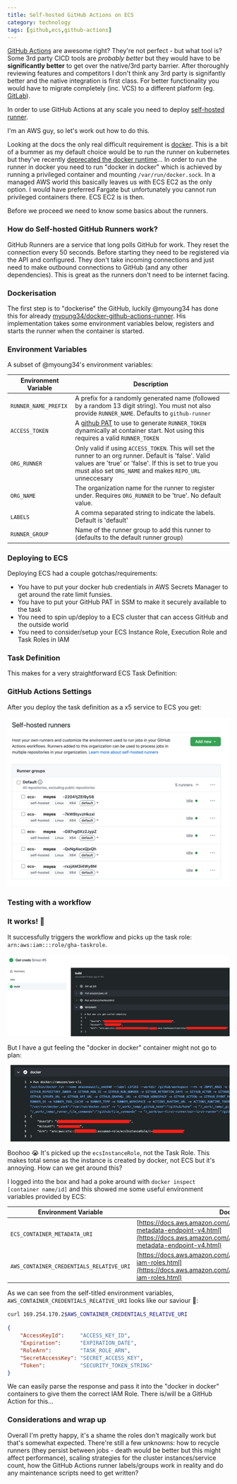 ```yaml
---
title: Self-hosted GitHub Actions on ECS
category: technology
tags: [github,ecs,github-actions]
---
```

[GitHub Actions](https://github.com/features/actions) are awesome right? They're not perfect - but what tool is? Some 3rd party CICD tools are *probably better* but they would have to be **significantly better** to get over the native/3rd party barrier. After thoroughly reviewing features and competitors I don't think any 3rd party is signifantly better and the native integration is first class. For better functionality you would have to migrate completely (inc. VCS) to a different platform (eg. [GitLab](https://about.gitlab.com/)).

In order to use GitHub Actions at any scale you need to deploy [self-hosted runner](https://docs.github.com/en/free-pro-team@latest/actions/hosting-your-own-runners/about-self-hosted-runners).

I'm an AWS guy, so let's work out how to do this.

Looking at the docs the only real difficult requirement is [docker](https://www.docker.com/). This is a bit of a bummer as my default choice would be to run the runner on kubernetes but they've recently [deprecated the docker runtime](https://github.com/kubernetes/kubernetes/blob/master/CHANGELOG/CHANGELOG-1.20.md#deprecation)... In order to run the runner in docker you need to run "docker in docker" which is achieved by running a privileged container and mounting `/var/run/docker.sock`. In a managed AWS world this basically leaves us with ECS EC2 as the only option. I would have preferred Fargate but unfortunately you cannot run privileged containers there. ECS EC2 is is then.

Before we proceed we need to know some basics about the runners.

### How do Self-hosted GitHub Runners work?

GitHub Runners are a service that long polls GitHub for work. They reset the connection every 50 seconds. Before starting they need to be registered via the API and configured. They don't take incoming connections and just need to make outbound connections to GitHub (and any other dependencies). This is great as the runners don't need to be internet facing.

### Dockerisation

The first step is to "dockerise" the GitHub, luckily @myoung34 has done this for already [myoung34/docker-github-actions-runner](https://github.com/myoung34/docker-github-actions-runner). His implementation takes some environment variables below, registers and starts the runner when the container is started.

### Environment Variables

A subset of @myoung34's environment variables:

| Environment Variable | Description |
| -------------------- | --- |
| `RUNNER_NAME_PREFIX` | A prefix for a randomly generated name (followed by a random 13 digit string). You must not also provide `RUNNER_NAME`. Defaults to `github-runner` |
| `ACCESS_TOKEN`       | A [github PAT](https://docs.github.com/en/github/authenticating-to-github/creating-a-personal-access-token) to use to generate `RUNNER_TOKEN` dynamically at container start. Not using this requires a valid `RUNNER_TOKEN` |
| `ORG_RUNNER`         | Only valid if using `ACCESS_TOKEN`. This will set the runner to an org runner. Default is 'false'. Valid values are 'true' or 'false'. If this is set to true you must also set `ORG_NAME` and makes `REPO_URL` unneccesary |
| `ORG_NAME`           | The organization name for the runner to register under. Requires `ORG_RUNNER` to be 'true'. No default value. |
| `LABELS`             | A comma separated string to indicate the labels. Default is 'default' |
| `RUNNER_GROUP`       | Name of the runner group to add this runner to (defaults to the default runner group) |

### Deploying to ECS

Deploying ECS had a couple gotchas/requirements:
* You have to put your docker hub credentials in AWS Secrets Manager to get around the rate limit funsies.
* You have to put your GitHub PAT in SSM to make it securely available to the task
* You need to spin up/deploy to a ECS cluster that can access GitHub and the outside world
* You need to consider/setup your ECS Instance Role, Execution Role and Task Roles in IAM


### Task Definition

This makes for a very straightforward ECS Task Definition:

<script src="https://gist.github.com/msyea/e1eeecafc80a431070ac7d7953886346.js"></script>

### GitHub Actions Settings

After you deploy the task definition as a x5 service to ECS you get:

<img src="/img/gha-settings.png" alt="github action settings" class="img-responsive img-thumbnail"/>

### Testing with a workflow

<script src="https://gist.github.com/msyea/be3b866e41325368569227c0b8540f39.js"></script>
### It works! 🎉

It successfully triggers the workflow and picks up the task role: `arn:aws:iam:::role/gha-taskrole`.

<img src="/img/gha-workflow1.png" alt="github workflow1" class="img-responsive img-thumbnail" />

But I have a gut feeling the "docker in docker" container might not go to plan:

<img src="/img/gha-workflow2.png" alt="github workflow2" class="img-responsive img-thumbnail" />

Boohoo 😭 It's picked up the `ecsInstanceRole`, not the Task Role. This makes total sense as the instance is created by docker, not ECS but it's annoying. How can we get around this?

I logged into the box and had a poke around with `docker inspect [container name/id]` and this showed me some useful environment variables provided by ECS:

| Environment Variable                     | Documentation |
| ---------------------------------------- | ------------- |
| `ECS_CONTAINER_METADATA_URI`             | [https://docs.aws.amazon.com/AmazonECS/latest/developerguide/task-metadata-endpoint-v4.html](https://docs.aws.amazon.com/AmazonECS/latest/developerguide/task-metadata-endpoint-v4.html) |
| `AWS_CONTAINER_CREDENTIALS_RELATIVE_URI` | [https://docs.aws.amazon.com/AmazonECS/latest/developerguide/task-iam-roles.html](https://docs.aws.amazon.com/AmazonECS/latest/developerguide/task-iam-roles.html) |

As we can see from the self-titled environment variables, `AWS_CONTAINER_CREDENTIALS_RELATIVE_URI` looks like our saviour 🎉:

```bash
curl 169.254.170.2$AWS_CONTAINER_CREDENTIALS_RELATIVE_URI
```
```json
{
    "AccessKeyId":     "ACCESS_KEY_ID",
    "Expiration":      "EXPIRATION_DATE",
    "RoleArn":         "TASK_ROLE_ARN",
    "SecretAccessKey": "SECRET_ACCESS_KEY",
    "Token":           "SECURITY_TOKEN_STRING"
}
```
We can easily parse the response and pass it into the "docker in docker" containers to give them the correct IAM Role. There is/will be a GitHub Action for this...

### Considerations and wrap up

Overall I'm pretty happy, it's a shame the roles don't magically work but that's somewhat expected. There're still a few unknowns: how to recycle runners (they persist between jobs - death would be better but this might affect performance), scaling strategies for the cluster instances/service count, how the GitHub Actions runner labels/groups work in reality and do any maintenance scripts need to get written?